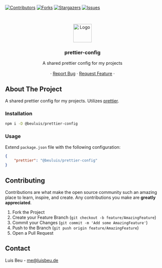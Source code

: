 [![Contributors][contributors-shield]][contributors-url]
[![Forks][forks-shield]][forks-url]
[![Stargazers][stars-shield]][stars-url]
[![Issues][issues-shield]][issues-url]

<!-- PROJECT LOGO -->
<br />
<p align="center">
  <img src="https://prettier.io/icon.png" alt="Logo" height="60">

  <h3 align="center">prettier-config</h3>

  <p align="center">
    A shared prettier config for my projects
    <br />
    <br />
    ·
    <a href="https://github.com/beuluis/prettier-config/issues">Report Bug</a>
    ·
    <a href="https://github.com/beuluis/prettier-config/issues">Request Feature</a>
    ·
  </p>
</p>

<!-- ABOUT THE PROJECT -->

## About The Project

A shared prettier config for my projects. Utilizes [prettier](https://prettier.io/).

<!-- INSTALLATION -->

### Installation

```bash
npm i -D @beuluis/prettier-config
```

<!-- USAGE -->

### Usage

Extend `package.json` file with the following configuration:

```json
{
    "prettier": "@beuluis/prettier-config"
}
```

<!-- CONTRIBUTING -->

## Contributing

Contributions are what make the open source community such an amazing place to learn, inspire, and create. Any contributions you make are **greatly appreciated**.

1. Fork the Project
2. Create your Feature Branch (`git checkout -b feature/AmazingFeature`)
3. Commit your Changes (`git commit -m 'Add some AmazingFeature'`)
4. Push to the Branch (`git push origin feature/AmazingFeature`)
5. Open a Pull Request

<!-- CONTACT -->

## Contact

Luis Beu - me@luisbeu.de

<!-- MARKDOWN LINKS & IMAGES -->
<!-- https://www.markdownguide.org/basic-syntax/#reference-style-links -->

[contributors-shield]: https://img.shields.io/github/contributors/beuluis/prettier-config.svg?style=flat-square
[contributors-url]: https://github.com/beuluis/prettier-config/graphs/contributors
[forks-shield]: https://img.shields.io/github/forks/beuluis/prettier-config.svg?style=flat-square
[forks-url]: https://github.com/beuluis/prettier-config/network/members
[stars-shield]: https://img.shields.io/github/stars/beuluis/prettier-config.svg?style=flat-square
[stars-url]: https://github.com/beuluis/prettier-config/stargazers
[issues-shield]: https://img.shields.io/github/issues/beuluis/prettier-config.svg?style=flat-square
[issues-url]: https://github.com/beuluis/prettier-config/issues
[license-shield]: https://img.shields.io/github/license/beuluis/prettier-config.svg?style=flat-square
